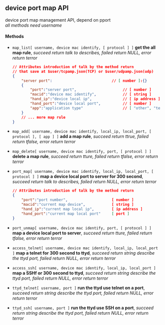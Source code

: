 
## device port map API   
device port map management API, depend on pport   
*all methods need username*   

#### **Methods**   

+ `map_list[ username, device mac identify, [ protocol ] ]` **get the all map rule**, *succeed return talk to describes, failed return NULL, error return terror*   
    ```json
    // Attributes introduction of talk by the method return
    // that save at $user/tcpamp.json(TCP) or $user/udpamp.json(udp)
    {
        "server port":                           // [ number ]:{}
        {
            "port":"server port",                     // [ number ]
            "macid":"device mac identify",            // [ string ]
            "hand_ip":"device local ip",              // [ ip address ]
            "hand_port":"device local port",          // [ number ]
            "app":"application type"                  // [ "other", "telnet", "ssh", "http" ]
        }
        // ... more map rule
    }
    ```   

+ `map_add[ username, device mac identify, local_ip, local_port, [ protocol ], [ app ] ]` **add a map rule**, *succeed return ttrue, failed return tfalse, error return terror*   

+ `map_delete[ username, device mac identify, port, [ protocol ] ]` **delete a map rule**, *succeed return tture, failed return tfalse, error return terror*   

+ `port_map[ username, device mac identify, local_ip, local_port, [ protocol ] ]` **map a device local port to server for 300 second**, *succeed return talk to describes, failed return NULL, error return terror*   
    ```json
    // Attributes introduction of talk by the method return
    {
        "port":"port number",                    [ number ]
        "macid":"current map device",            [ string ]
        "hand_ip":"current map local ip",        [ ip address ]
        "hand_port":"current map local port"     [ port ]
    }
    ```   

+ `port_unmap[ username, device mac identify, port, [ protocol ] ]` **map a device local port to server**, *succeed return tture, failed return tfalse, error return terror*   

+ `access_telnet[ username, device mac identify, local_ip, local_port ]` **map a telnet for 300 second to ttyd**, *succeed return string describe the ttyd port, failed return NULL, error return terror*   

+ `access_ssh[ username, device mac identify, local_ip, local_port ]` **map a SSHf or 300 second to ttyd**, *succeed return string describe the ttyd port, failed return NULL, error return terror*   

+ `ttyd_telnet[ username, port ]` **run the ttyd use telnet on a port**, *succeed return string describe the ttyd port, failed return NULL, error return terror*   

+ `ttyd_ssh[ username, port ]` **run the ttyd use SSH on a port**, *succeed return string describe the ttyd port, failed return NULL, error return terror*   

